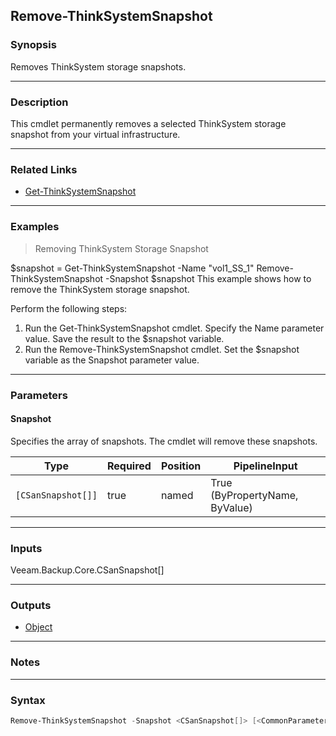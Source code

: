Remove-ThinkSystemSnapshot
--------------------------

### Synopsis
Removes ThinkSystem storage snapshots.

---

### Description

This cmdlet permanently removes a selected ThinkSystem storage snapshot from your virtual infrastructure.

---

### Related Links
* [Get-ThinkSystemSnapshot](Get-ThinkSystemSnapshot)

---

### Examples
> Removing ThinkSystem Storage Snapshot

$snapshot = Get-ThinkSystemSnapshot -Name "vol1_SS_1"
Remove-ThinkSystemSnapshot -Snapshot $snapshot
This example shows how to remove the ThinkSystem storage snapshot.

Perform the following steps:
1. Run the Get-ThinkSystemSnapshot cmdlet. Specify the Name parameter value. Save the result to the $snapshot variable.
2. Run the Remove-ThinkSystemSnapshot cmdlet. Set the $snapshot variable as the Snapshot parameter value.

---

### Parameters
#### **Snapshot**
Specifies the array of snapshots.
The cmdlet will remove these snapshots.

|Type              |Required|Position|PipelineInput                 |
|------------------|--------|--------|------------------------------|
|`[CSanSnapshot[]]`|true    |named   |True (ByPropertyName, ByValue)|

---

### Inputs
Veeam.Backup.Core.CSanSnapshot[]

---

### Outputs
* [Object](https://learn.microsoft.com/en-us/dotnet/api/System.Object)

---

### Notes

---

### Syntax
```PowerShell
Remove-ThinkSystemSnapshot -Snapshot <CSanSnapshot[]> [<CommonParameters>]
```
